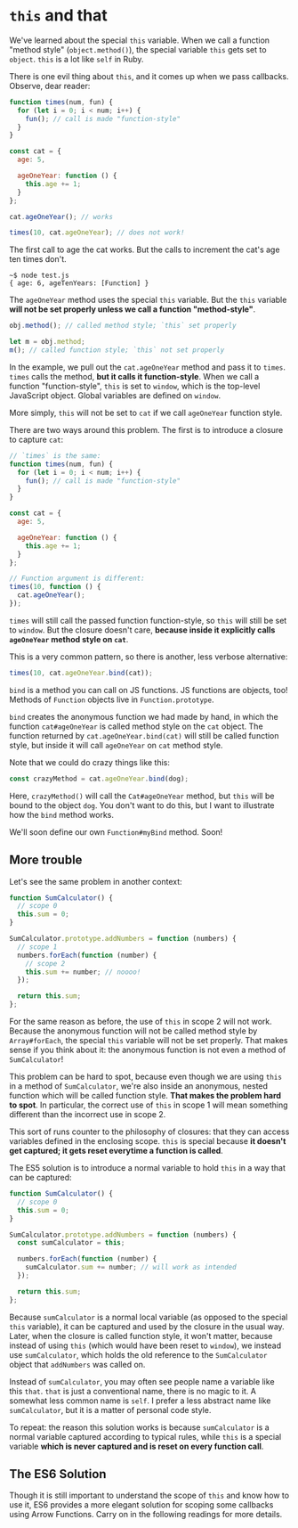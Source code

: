 # `this` and that

We've learned about the special `this` variable. When we call a
function "method style" (`object.method()`), the special variable
`this` gets set to `object`. `this` is a lot like `self` in Ruby.

There is one evil thing about `this`, and it comes up when we pass
callbacks. Observe, dear reader:

```javascript
function times(num, fun) {
  for (let i = 0; i < num; i++) {
    fun(); // call is made "function-style"
  }
}

const cat = {
  age: 5,

  ageOneYear: function () {
    this.age += 1;
  }
};

cat.ageOneYear(); // works

times(10, cat.ageOneYear); // does not work!
```

The first call to age the cat works. But the calls to increment the
cat's age ten times don't.

```
~$ node test.js
{ age: 6, ageTenYears: [Function] }
```

The `ageOneYear` method uses the special `this` variable. But the
`this` variable **will not be set properly unless we call a function
"method-style"**.

```javascript
obj.method(); // called method style; `this` set properly

let m = obj.method;
m(); // called function style; `this` not set properly
```

In the example, we pull out the `cat.ageOneYear` method and pass it
to `times`. `times` calls the method, **but it calls it
function-style**. When we call a function "function-style", `this` is
set to `window`, which is the top-level JavaScript object. Global
variables are defined on `window`.

More simply, `this` will not be set to `cat` if we call `ageOneYear`
function style.

There are two ways around this problem. The first is to introduce a
closure to capture `cat`:

```javascript
// `times` is the same:
function times(num, fun) {
  for (let i = 0; i < num; i++) {
    fun(); // call is made "function-style"
  }
}

const cat = {
  age: 5,

  ageOneYear: function () {
    this.age += 1;
  }
};

// Function argument is different:
times(10, function () {
  cat.ageOneYear();
});
```

`times` will still call the passed function function-style, so `this`
will still be set to `window`. But the closure doesn't care, **because
inside it explicitly calls `ageOneYear` method style on `cat`**.

This is a very common pattern, so there is another, less verbose
alternative:

```javascript
times(10, cat.ageOneYear.bind(cat));
```

`bind` is a method you can call on JS functions. JS functions are
objects, too! Methods of `Function` objects live in
`Function.prototype`.

`bind` creates the anonymous function we had made by hand, in which
the function `cat#ageOneYear` is called method style on the `cat`
object. The function returned by `cat.ageOneYear.bind(cat)` will
still be called function style, but inside it will call `ageOneYear`
on `cat` method style.

Note that we could do crazy things like this:

```javascript
const crazyMethod = cat.ageOneYear.bind(dog);
```

Here, `crazyMethod()` will call the `Cat#ageOneYear` method, but
`this` will be bound to the object `dog`. You don't want to do this,
but I want to illustrate how the `bind` method works.

We'll soon define our own `Function#myBind` method. Soon!

## More trouble

Let's see the same problem in another context:

```javascript
function SumCalculator() {
  // scope 0
  this.sum = 0;
}

SumCalculator.prototype.addNumbers = function (numbers) {
  // scope 1
  numbers.forEach(function (number) {
    // scope 2
    this.sum += number; // noooo!
  });

  return this.sum;
};
```

For the same reason as before, the use of `this` in scope 2 will not
work. Because the anonymous function will not be called method style
by `Array#forEach`, the special `this` variable will not be set
properly. That makes sense if you think about it: the anonymous
function is not even a method of `SumCalculator`!

This problem can be hard to spot, because even though we are using
`this` in a method of `SumCalculator`, we're also inside an anonymous,
nested function which will be called function style. **That makes the
problem hard to spot**. In particular, the correct use of `this` in
scope 1 will mean something different than the incorrect use in scope
2.

This sort of runs counter to the philosophy of closures: that they can
access variables defined in the enclosing scope. `this` is special
because **it doesn't get captured; it gets reset everytime a function
is called**.

The ES5 solution is to introduce a normal variable to hold `this`
in a way that can be captured:

```javascript
function SumCalculator() {
  // scope 0
  this.sum = 0;
}

SumCalculator.prototype.addNumbers = function (numbers) {
  const sumCalculator = this;

  numbers.forEach(function (number) {
    sumCalculator.sum += number; // will work as intended
  });

  return this.sum;
};
```

Because `sumCalculator` is a normal local variable (as opposed to the
special `this` variable), it can be captured and used by the closure
in the usual way. Later, when the closure is called function style, it
won't matter, because instead of using `this` (which would have been
reset to `window`), we instead use `sumCalculator`, which holds the
old reference to the `SumCalculator` object that `addNumbers` was
called on.

Instead of `sumCalculator`, you may often see people name a variable
like this `that`. `that` is just a conventional name, there is no
magic to it. A somewhat less common name is `self`. I prefer a less
abstract name like `sumCalculator`, but it is a matter of personal
code style.

To repeat: the reason this solution works is because `sumCalculator`
is a normal variable captured according to typical rules, while `this`
is a special variable **which is never captured and is reset on every
function call**.

## The ES6 Solution

Though it is still important to understand the scope of `this` and know how to use it, ES6 provides a more elegant solution for scoping some callbacks using Arrow Functions. Carry on in the following readings for more details.
